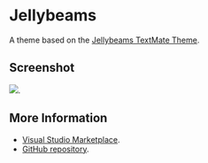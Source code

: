 # Jellybeams

A theme based on the [Jellybeams TextMate Theme](http://colorsublime.com/theme/Jellybeams).


## Screenshot
![](https://raw.githubusercontent.com/gerane/VSCodeThemes/master/gerane.Theme-Jellybeams/screenshot.png).


## More Information
* [Visual Studio Marketplace](https://marketplace.visualstudio.com/items/gerane.Theme-Jellybeams).
* [GitHub repository](https://github.com/gerane/VSCodeThemes).

